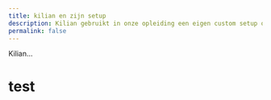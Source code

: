 ```yaml
---
title: kilian en zijn setup
description: Kilian gebruikt in onze opleiding een eigen custom setup om zo goed mogelijk te programmeren.
permalink: false
---
```


Kilian...

# test